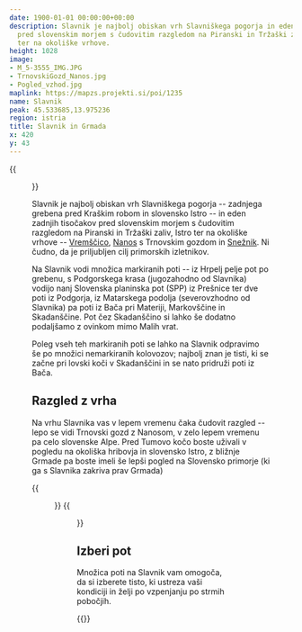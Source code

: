 ```yaml
---
date: 1900-01-01 00:00:00+00:00
description: Slavnik je najbolj obiskan vrh Slavniškega pogorja in eden zadnjih tisočakov
  pred slovenskim morjem s čudovitim razgledom na Piranski in Tržaški zaliv, Istro
  ter na okoliške vrhove.
height: 1028
image:
- M_5-3555_IMG.JPG
- TrnovskiGozd_Nanos.jpg
- Pogled_vzhod.jpg
maplink: https://mapzs.projekti.si/poi/1235
name: Slavnik
peak: 45.533685,13.975236
region: istria
title: Slavnik in Grmada
x: 420
y: 43
---
```

{{<figure src="M_5-3555_IMG.JPG">}}

Slavnik je najbolj obiskan vrh Slavniškega pogorja -- zadnjega grebena pred Kraškim robom in slovensko Istro -- in eden zadnjih tisočakov pred slovenskim morjem s čudovitim razgledom na Piranski in Tržaški zaliv, Istro ter na okoliške vrhove -- [Vremščico](../vremscica), [Nanos](../nanos) s Trnovskim gozdom in [Snežnik](../sneznik). Ni čudno, da je priljubljen cilj primorskih izletnikov.

Na Slavnik vodi množica markiranih poti -- iz Hrpelj pelje pot po grebenu, s Podgorskega krasa (jugozahodno od Slavnika) vodijo nanj Slovenska planinska pot (SPP) iz Prešnice ter dve poti iz Podgorja, iz Matarskega podolja (severovzhodno od Slavnika) pa poti iz Bača pri Materiji, Markovščine in Skadanščine. Pot čez Skadanščino si lahko še dodatno podaljšamo z ovinkom mimo Malih vrat.

Poleg vseh teh markiranih poti se lahko na Slavnik odpravimo še po množici nemarkiranih kolovozov; najbolj znan je tisti, ki se začne pri lovski koči v Skadanščini in se nato pridruži poti iz Bača.

## Razgled z vrha

Na vrhu Slavnika vas v lepem vremenu čaka čudovit razgled -- lepo se vidi Trnovski gozd z Nanosom, v zelo lepem vremenu pa celo slovenske Alpe. Pred Tumovo kočo boste uživali v pogledu na okoliška hribovja in slovensko Istro, z bližnje Grmade pa boste imeli še lepši pogled na Slovensko primorje (ki ga s Slavnika zakriva prav Grmada)

{{<figure src="TrnovskiGozd_Nanos.jpg" caption="Trnovski Gozd in Nanos, desno Vremščica">}}
{{<figure src="Pogled_vzhod.jpg" caption="Pogled proti vzhodu" caption-position="bottom">}}

## Izberi pot

Množica poti na Slavnik vam omogoča, da si izberete tisto, ki ustreza vaši kondiciji in želji po vzpenjanju po strmih pobočjih.

{{<multipath-hike-list>}}
